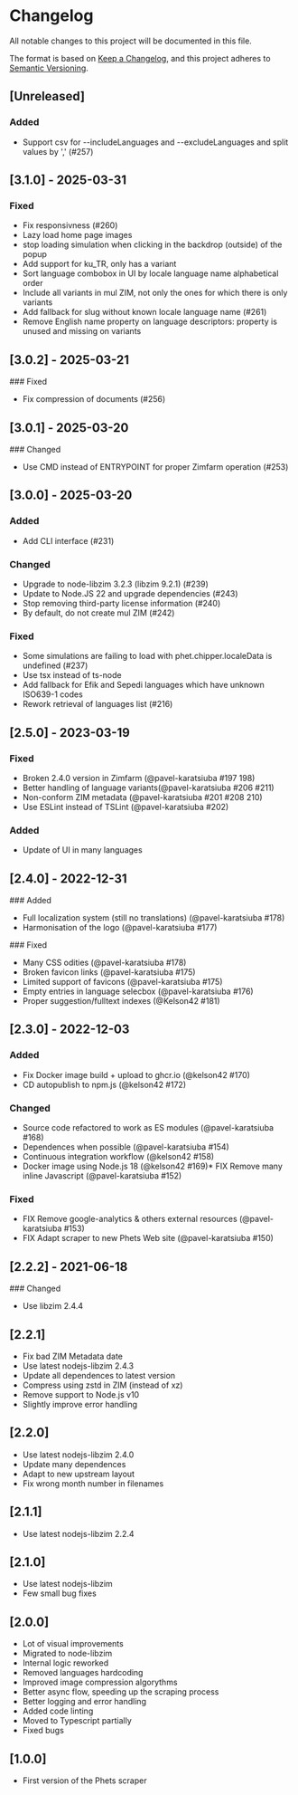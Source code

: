 # Changelog

All notable changes to this project will be documented in this file.

The format is based on [Keep a Changelog](https://keepachangelog.com/en/1.0.0/),
and this project adheres to [Semantic Versioning](https://semver.org/spec/v2.0.0.html).

## [Unreleased]

### Added

* Support csv for --includeLanguages and --excludeLanguages and split values by ',' (#257)

## [3.1.0] - 2025-03-31

### Fixed

* Fix responsivness (#260)
* Lazy load home page images
* stop loading simulation when clicking in the backdrop (outside) of the popup
* Add support for ku_TR, only has a variant
* Sort language combobox in UI by locale language name alphabetical order
* Include all variants in mul ZIM, not only the ones for which there is only variants
* Add fallback for slug without known locale language name (#261)
* Remove English name property on language descriptors: property is unused and missing on variants

## [3.0.2] - 2025-03-21

### Fixed

* Fix compression of documents (#256)

## [3.0.1] - 2025-03-20

### Changed

* Use CMD instead of ENTRYPOINT for proper Zimfarm operation (#253)

## [3.0.0] - 2025-03-20

### Added

* Add CLI interface (#231)

### Changed

* Upgrade to node-libzim 3.2.3 (libzim 9.2.1) (#239)
* Update to Node.JS 22 and upgrade dependencies (#243)
* Stop removing third-party license information (#240)
* By default, do not create mul ZIM (#242)

### Fixed

* Some simulations are failing to load with phet.chipper.localeData is undefined (#237)
* Use tsx instead of ts-node
* Add fallback for Efik and Sepedi languages which have unknown ISO639-1 codes
* Rework retrieval of languages list (#216)

## [2.5.0] - 2023-03-19

### Fixed

* Broken 2.4.0 version in Zimfarm (@pavel-karatsiuba #197 198)
* Better handling of language variants(@pavel-karatsiuba #206 #211)
* Non-conform ZIM metadata (@pavel-karatsiuba #201 #208 210)
* Use ESLint instead of TSLint (@pavel-karatsiuba #202)

### Added

* Update of UI in many languages

## [2.4.0] - 2022-12-31

### Added

* Full localization system (still no translations) (@pavel-karatsiuba #178)
* Harmonisation of the logo (@pavel-karatsiuba #177)

### Fixed

* Many CSS odities (@pavel-karatsiuba #178)
* Broken favicon links (@pavel-karatsiuba #175)
* Limited support of favicons (@pavel-karatsiuba #175)
* Empty entries in language selecbox (@pavel-karatsiuba #176)
* Proper suggestion/fulltext indexes (@Kelson42 #181)

## [2.3.0] - 2022-12-03

### Added

* Fix Docker image build + upload to ghcr.io (@kelson42 #170)
* CD autopublish to npm.js (@kelson42 #172)

### Changed

* Source code refactored to work as ES modules (@pavel-karatsiuba #168)
* Dependences when possible (@pavel-karatsiuba #154)
* Continuous integration workflow (@kelson42 #158)
* Docker image using Node.js 18 (@kelson42 #169)* FIX Remove many inline Javascript (@pavel-karatsiuba #152)

### Fixed

* FIX Remove google-analytics & others external resources (@pavel-karatsiuba #153)
* FIX Adapt scraper to new Phets Web site (@pavel-karatsiuba #150)

## [2.2.2] - 2021-06-18

### Changed

* Use libzim 2.4.4

## [2.2.1]

* Fix bad ZIM Metadata date
* Use latest nodejs-libzim 2.4.3
* Update all dependences to latest version
* Compress using zstd in ZIM (instead of xz)
* Remove support to Node.js v10
* Slightly improve error handling

## [2.2.0]

* Use latest nodejs-libzim 2.4.0
* Update many dependences
* Adapt to new upstream layout
* Fix wrong month number in filenames

## [2.1.1]

* Use latest nodejs-libzim 2.2.4

## [2.1.0]

* Use latest nodejs-libzim
* Few small bug fixes

## [2.0.0]

* Lot of visual improvements
* Migrated to node-libzim
* Internal logic reworked
* Removed languages hardcoding
* Improved image compression algorythms
* Better async flow, speeding up the scraping process
* Better logging and error handling
* Added code linting
* Moved to Typescript partially
* Fixed bugs

## [1.0.0]

* First version of the Phets scraper

